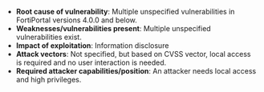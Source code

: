 - **Root cause of vulnerability**: Multiple unspecified vulnerabilities in FortiPortal versions 4.0.0 and below.
- **Weaknesses/vulnerabilities present**: Multiple unspecified vulnerabilities exist.
- **Impact of exploitation**: Information disclosure
- **Attack vectors**: Not specified, but based on CVSS vector, local access is required and no user interaction is needed.
- **Required attacker capabilities/position**: An attacker needs local access and high privileges.